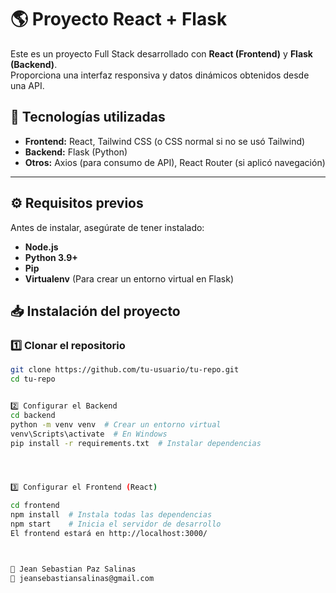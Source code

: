 # 🌎 Proyecto React + Flask

Este es un proyecto Full Stack desarrollado con **React (Frontend)** y **Flask (Backend)**.  
Proporciona una interfaz responsiva y datos dinámicos obtenidos desde una API.

## 🚀 Tecnologías utilizadas

- **Frontend:** React, Tailwind CSS (o CSS normal si no se usó Tailwind)
- **Backend:** Flask (Python)
- **Otros:** Axios (para consumo de API), React Router (si aplicó navegación)

---

## ⚙️ Requisitos previos

Antes de instalar, asegúrate de tener instalado:

- **Node.js**
- **Python 3.9+**
- **Pip**
- **Virtualenv** (Para crear un entorno virtual en Flask)



## 📥 Instalación del proyecto

### **1️⃣ Clonar el repositorio**
```bash
git clone https://github.com/tu-usuario/tu-repo.git
cd tu-repo


2️⃣ Configurar el Backend 
cd backend
python -m venv venv  # Crear un entorno virtual
venv\Scripts\activate  # En Windows
pip install -r requirements.txt  # Instalar dependencias




3️⃣ Configurar el Frontend (React)

cd frontend
npm install  # Instala todas las dependencias
npm start    # Inicia el servidor de desarrollo
El frontend estará en http://localhost:3000/



📌 Jean Sebastian Paz Salinas
📧 jeansebastiansalinas@gmail.com